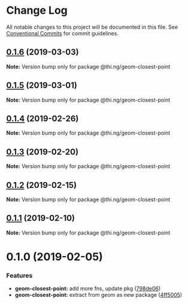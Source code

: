 # Change Log

All notable changes to this project will be documented in this file.
See [Conventional Commits](https://conventionalcommits.org) for commit guidelines.

## [0.1.6](https://github.com/thi-ng/umbrella/compare/@thi.ng/geom-closest-point@0.1.5...@thi.ng/geom-closest-point@0.1.6) (2019-03-03)

**Note:** Version bump only for package @thi.ng/geom-closest-point





## [0.1.5](https://github.com/thi-ng/umbrella/compare/@thi.ng/geom-closest-point@0.1.4...@thi.ng/geom-closest-point@0.1.5) (2019-03-01)

**Note:** Version bump only for package @thi.ng/geom-closest-point





## [0.1.4](https://github.com/thi-ng/umbrella/compare/@thi.ng/geom-closest-point@0.1.3...@thi.ng/geom-closest-point@0.1.4) (2019-02-26)

**Note:** Version bump only for package @thi.ng/geom-closest-point





## [0.1.3](https://github.com/thi-ng/umbrella/compare/@thi.ng/geom-closest-point@0.1.2...@thi.ng/geom-closest-point@0.1.3) (2019-02-20)

**Note:** Version bump only for package @thi.ng/geom-closest-point





## [0.1.2](https://github.com/thi-ng/umbrella/compare/@thi.ng/geom-closest-point@0.1.1...@thi.ng/geom-closest-point@0.1.2) (2019-02-15)

**Note:** Version bump only for package @thi.ng/geom-closest-point





## [0.1.1](https://github.com/thi-ng/umbrella/compare/@thi.ng/geom-closest-point@0.1.0...@thi.ng/geom-closest-point@0.1.1) (2019-02-10)

**Note:** Version bump only for package @thi.ng/geom-closest-point





# 0.1.0 (2019-02-05)


### Features

* **geom-closest-point:** add more fns, update pkg ([798de06](https://github.com/thi-ng/umbrella/commit/798de06))
* **geom-closest-point:** extract from geom as new package ([4ff5005](https://github.com/thi-ng/umbrella/commit/4ff5005))
